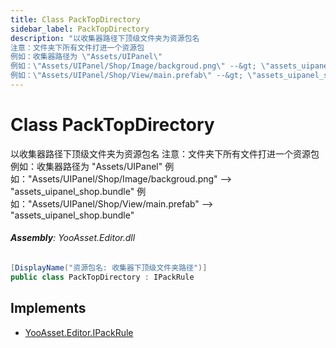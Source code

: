 ```yaml
---
title: Class PackTopDirectory
sidebar_label: PackTopDirectory
description: "以收集器路径下顶级文件夹为资源包名
注意：文件夹下所有文件打进一个资源包
例如：收集器路径为 \"Assets/UIPanel\"
例如：\"Assets/UIPanel/Shop/Image/backgroud.png\" --&gt; \"assets_uipanel_shop.bundle\"
例如：\"Assets/UIPanel/Shop/View/main.prefab\" --&gt; \"assets_uipanel_shop.bundle\""
---
```

# Class PackTopDirectory
以收集器路径下顶级文件夹为资源包名
注意：文件夹下所有文件打进一个资源包
例如：收集器路径为 "Assets/UIPanel"
例如："Assets/UIPanel/Shop/Image/backgroud.png" --&gt; "assets_uipanel_shop.bundle"
例如："Assets/UIPanel/Shop/View/main.prefab" --&gt; "assets_uipanel_shop.bundle"

###### **Assembly**: YooAsset.Editor.dll

```csharp title="Declaration"
[DisplayName("资源包名: 收集器下顶级文件夹路径")]
public class PackTopDirectory : IPackRule
```

## Implements

* [YooAsset.Editor.IPackRule](../YooAsset.Editor/IPackRule.md)
